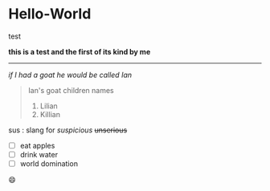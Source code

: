 # Hello-World
test

**this is a test and the first of its kind by me**

-------------
*if I had a goat he would be called Ian*

>Ian's goat children names
>
>1. Lilian
>2. Killian

[^1]: sound it out guys.

sus
: slang for *suspicious*
~~unserious~~

- [ ] eat apples
- [ ] drink water
- [ ] world domination

😄
